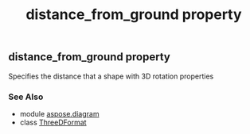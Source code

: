 ﻿---
title: distance_from_ground property
second_title: Aspose.Diagram for Python via .NET API References
description: 
type: docs
weight: 160
url: /python-net/aspose.diagram/threedformat/distance_from_ground/
is_root: false
---

## distance_from_ground property


Specifies the distance that a shape with 3D rotation properties

### See Also
* module [aspose.diagram](../../)
* class [ThreeDFormat](/diagram/python-net/aspose.diagram/threedformat)
